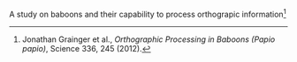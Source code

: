 

A study on baboons and their capability to process orthograpic information[^1] 

[^1]: Jonathan Grainger et al., _Orthographic Processing in Baboons (Papio papio)_, Science 336, 245 (2012).
